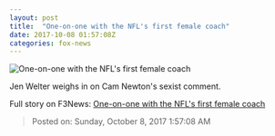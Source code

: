 ```yaml
---
layout: post
title:  "One-on-one with the NFL's first female coach"
date: 2017-10-08 01:57:08Z
categories: fox-news
---
```


![One-on-one with the NFL's first female coach](http://a57.foxnews.com/media2.foxnews.com/BrightCove/694940094001/2017/10/08/640/360/694940094001_5601427888001_5601372456001-vs.jpg)

Jen Welter weighs in on Cam Newton's sexist comment.


Full story on F3News: [One-on-one with the NFL's first female coach](http://www.f3nws.com/n/maXcBF)

> Posted on: Sunday, October 8, 2017 1:57:08 AM
